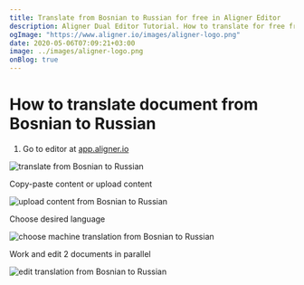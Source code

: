 ```yaml
---
title: Translate from Bosnian to Russian for free in Aligner Editor
description: Aligner Dual Editor Tutorial. How to translate for free from Bosnian to Russian. Aligner is multilingual document management platform. 
ogImage: "https://www.aligner.io/images/aligner-logo.png"
date: 2020-05-06T07:09:21+03:00
image: ../images/aligner-logo.png
onBlog: true
---
```


# How to translate document from Bosnian to Russian

1. Go to editor at [app.aligner.io](https://app.aligner.io "Aligner App web page")

![translate from Bosnian to Russian](../aligner-blank-editor.png "translate from Bosnian to Russian")

Copy-paste content or upload content

![upload content from Bosnian to Russian](../aligner-uploaded-document.png "upload content from Bosnian to Russian")

Choose desired language

![choose machine translation from Bosnian to Russian](../aligner-language-dropdown.png "choose machine translation from Bosnian to Russian")

Work and edit 2 documents in parallel

![edit translation from Bosnian to Russian](../aligner-double-sitded-editor.png "edit translation from Bosnian to Russian")

